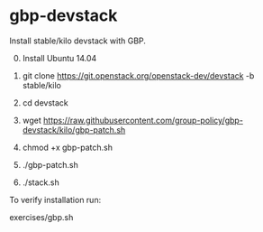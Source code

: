 # gbp-devstack
Install stable/kilo devstack with GBP.

0. Install Ubuntu 14.04

1. git clone https://git.openstack.org/openstack-dev/devstack -b stable/kilo

2. cd devstack

3. wget https://raw.githubusercontent.com/group-policy/gbp-devstack/kilo/gbp-patch.sh

4. chmod +x gbp-patch.sh

5. ./gbp-patch.sh

6. ./stack.sh

To verify installation run:

exercises/gbp.sh
